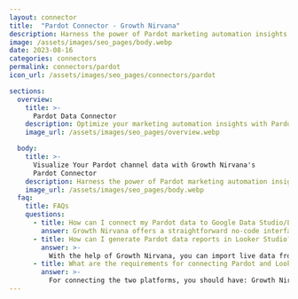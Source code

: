```yaml
---
layout: connector
title:  "Pardot Connector - Growth Nirvana"
description: Harness the power of Pardot marketing automation insights integrated into Looker Studio for strategic marketing decisions.
image: /assets/images/seo_pages/body.webp
date: 2023-08-16
categories: connectors
permalink: connectors/pardot
icon_url: /assets/images/seo_pages/connectors/pardot

sections:
  overview:
    title: >-
      Pardot Data Connector
    description: Optimize your marketing automation insights with Pardot integration. Seamlessly merge marketing automation data from Pardot with Looker Studio's analytical capabilities, unlocking insights that drive marketing campaigns, lead generation, and operational excellence.
    image_url: /assets/images/seo_pages/overview.webp

  body:
    title: >-
      Visualize Your Pardot channel data with Growth Nirvana's
      Pardot Connector
    description: Harness the power of Pardot marketing automation insights integrated into Looker Studio for strategic marketing decisions.
    image_url: /assets/images/seo_pages/body.webp
  faq:
    title: FAQs
    questions:
      - title: How can I connect my Pardot data to Google Data Studio/Looker Studio?
        answer: Growth Nirvana offers a straightforward no-code interface to connect to Pardot data sources.
      - title: How can I generate Pardot data reports in Looker Studio?
        answer: >-
          With the help of Growth Nirvana, you can import live data from Pardot into Looker Studio. These data can be viewed in charts, tables, and dashboards to generate branded reports that can be shared instantly.
      - title: What are the requirements for connecting Pardot and Looker Studio?
        answer: >-
          For connecting the two platforms, you should have: Growth Nirvana Account and Pardot Ads Account
---
```

